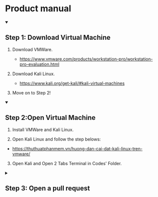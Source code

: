 

# Product manual



<details id=1 open>
<summary><h2>Step 1: Download Virtual Machine</h2></summary>

1. Download VMWare.
   - https://www.vmware.com/products/workstation-pro/workstation-pro-evaluation.html
   
2. Download Kali Linux.

   - https://www.kali.org/get-kali/#kali-virtual-machines
3. Move on to Step 2!

  

<details id=2 open>
<summary><h2>Step 2:Open Virtual Machine</h2></summary>
  
1. Install VMWare and Kali Linux.
  
2. Open Kali Linux and follow the step belows:
  - https://thuthuatphanmem.vn/huong-dan-cai-dat-kali-linux-tren-vmware/
  
3. Open Kali and Open 2 Tabs Terminal in Codes' Folder.

<details id=3>
<summary><h2>Step 3: Open a pull request</h2></summary>

1. In the First tab, follow the steps belows:
  
  - sudo su.
  - Enter password of Kali.
  - python Server.py 10000
  
2, In the Second tab, follow the steps belows:
  - sudo su.
  - Enter password of Kali.
  - python ClientLauncher.py Server_name Server_port RTP_port Video_file
  
3. When when the RTP client interface appears click Setup then click Play

  
  You have done the Simulation!!!
